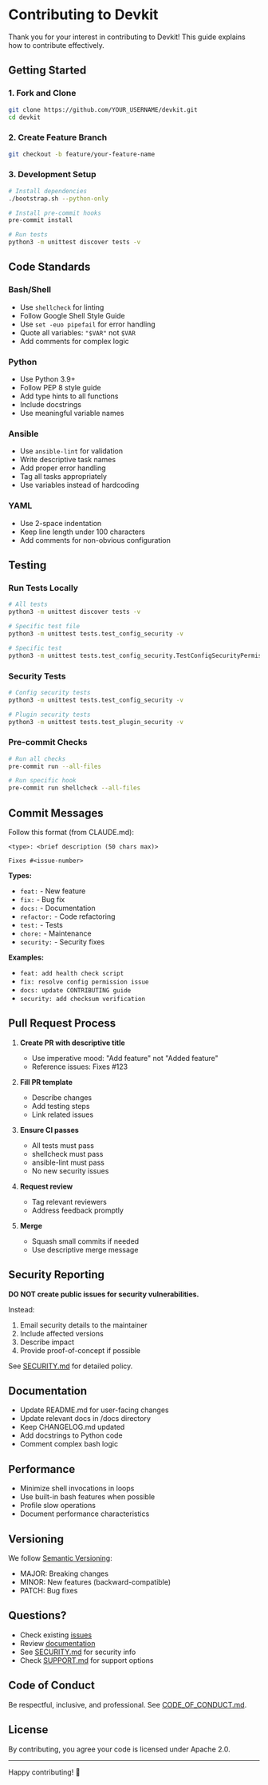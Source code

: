 # Contributing to Devkit

Thank you for your interest in contributing to Devkit! This guide explains how to contribute effectively.

## Getting Started

### 1. Fork and Clone

```bash
git clone https://github.com/YOUR_USERNAME/devkit.git
cd devkit
```

### 2. Create Feature Branch

```bash
git checkout -b feature/your-feature-name
```

### 3. Development Setup

```bash
# Install dependencies
./bootstrap.sh --python-only

# Install pre-commit hooks
pre-commit install

# Run tests
python3 -m unittest discover tests -v
```

## Code Standards

### Bash/Shell
- Use `shellcheck` for linting
- Follow Google Shell Style Guide
- Use `set -euo pipefail` for error handling
- Quote all variables: `"$VAR"` not `$VAR`
- Add comments for complex logic

### Python
- Use Python 3.9+
- Follow PEP 8 style guide
- Add type hints to all functions
- Include docstrings
- Use meaningful variable names

### Ansible
- Use `ansible-lint` for validation
- Write descriptive task names
- Add proper error handling
- Tag all tasks appropriately
- Use variables instead of hardcoding

### YAML
- Use 2-space indentation
- Keep line length under 100 characters
- Add comments for non-obvious configuration

## Testing

### Run Tests Locally

```bash
# All tests
python3 -m unittest discover tests -v

# Specific test file
python3 -m unittest tests.test_config_security -v

# Specific test
python3 -m unittest tests.test_config_security.TestConfigSecurityPermissions.test_secure_config_created_with_0600 -v
```

### Security Tests

```bash
# Config security tests
python3 -m unittest tests.test_config_security -v

# Plugin security tests
python3 -m unittest tests.test_plugin_security -v
```

### Pre-commit Checks

```bash
# Run all checks
pre-commit run --all-files

# Run specific hook
pre-commit run shellcheck --all-files
```

## Commit Messages

Follow this format (from CLAUDE.md):

```
<type>: <brief description (50 chars max)>

Fixes #<issue-number>
```

**Types:**
- `feat:` - New feature
- `fix:` - Bug fix
- `docs:` - Documentation
- `refactor:` - Code refactoring
- `test:` - Tests
- `chore:` - Maintenance
- `security:` - Security fixes

**Examples:**
- `feat: add health check script`
- `fix: resolve config permission issue`
- `docs: update CONTRIBUTING guide`
- `security: add checksum verification`

## Pull Request Process

1. **Create PR with descriptive title**
   - Use imperative mood: "Add feature" not "Added feature"
   - Reference issues: Fixes #123

2. **Fill PR template**
   - Describe changes
   - Add testing steps
   - Link related issues

3. **Ensure CI passes**
   - All tests must pass
   - shellcheck must pass
   - ansible-lint must pass
   - No new security issues

4. **Request review**
   - Tag relevant reviewers
   - Address feedback promptly

5. **Merge**
   - Squash small commits if needed
   - Use descriptive merge message

## Security Reporting

**DO NOT create public issues for security vulnerabilities.**

Instead:
1. Email security details to the maintainer
2. Include affected versions
3. Describe impact
4. Provide proof-of-concept if possible

See [SECURITY.md](SECURITY.md) for detailed policy.

## Documentation

- Update README.md for user-facing changes
- Update relevant docs in /docs directory
- Keep CHANGELOG.md updated
- Add docstrings to Python code
- Comment complex bash logic

## Performance

- Minimize shell invocations in loops
- Use built-in bash features when possible
- Profile slow operations
- Document performance characteristics

## Versioning

We follow [Semantic Versioning](https://semver.org/):
- MAJOR: Breaking changes
- MINOR: New features (backward-compatible)
- PATCH: Bug fixes

## Questions?

- Check existing [issues](https://github.com/vietcgi/devkit/issues)
- Review [documentation](README.md)
- See [SECURITY.md](SECURITY.md) for security info
- Check [SUPPORT.md](SUPPORT.md) for support options

## Code of Conduct

Be respectful, inclusive, and professional. See [CODE_OF_CONDUCT.md](CODE_OF_CONDUCT.md).

## License

By contributing, you agree your code is licensed under Apache 2.0.

---

Happy contributing! 🎉
